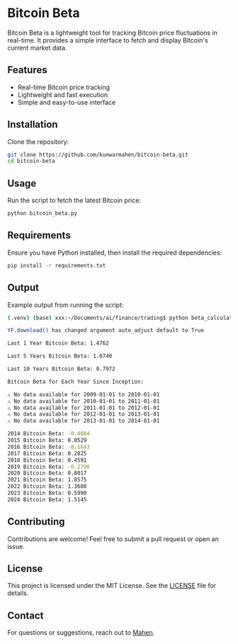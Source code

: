 # Bitcoin Beta

Bitcoin Beta is a lightweight tool for tracking Bitcoin price fluctuations in real-time. It provides a simple interface to fetch and display Bitcoin's current market data.

## Features

- Real-time Bitcoin price tracking
- Lightweight and fast execution
- Simple and easy-to-use interface

## Installation

Clone the repository:

```bash
git clone https://github.com/kunwarmahen/bitcoin-beta.git
cd bitcoin-beta
```

## Usage

Run the script to fetch the latest Bitcoin price:

```bash
python bitcoin_beta.py
```

## Requirements

Ensure you have Python installed, then install the required dependencies:

```bash
pip install -r requirements.txt
```

## Output

Example output from running the script:

```bash
(.venv) (base) xxx:~/Documents/ai/finance/trading$ python beta_calculator.py

YF.download() has changed argument auto_adjust default to True

Last 1 Year Bitcoin Beta: 1.4762

Last 5 Years Bitcoin Beta: 1.0740

Last 10 Years Bitcoin Beta: 0.7972

Bitcoin Beta for Each Year Since Inception:

⚠️ No data available for 2009-01-01 to 2010-01-01
⚠️ No data available for 2010-01-01 to 2011-01-01
⚠️ No data available for 2011-01-01 to 2012-01-01
⚠️ No data available for 2012-01-01 to 2013-01-01
⚠️ No data available for 2013-01-01 to 2014-01-01

2014 Bitcoin Beta: -0.4084
2015 Bitcoin Beta: 0.0529
2016 Bitcoin Beta: -0.1643
2017 Bitcoin Beta: 0.2825
2018 Bitcoin Beta: 0.4591
2019 Bitcoin Beta: -0.2796
2020 Bitcoin Beta: 0.8017
2021 Bitcoin Beta: 1.8575
2022 Bitcoin Beta: 1.3608
2023 Bitcoin Beta: 0.5990
2024 Bitcoin Beta: 1.5145
```

## Contributing

Contributions are welcome! Feel free to submit a pull request or open an issue.

## License

This project is licensed under the MIT License. See the [LICENSE](LICENSE) file for details.

## Contact

For questions or suggestions, reach out to [Mahen](https://github.com/kunwarmahen).

